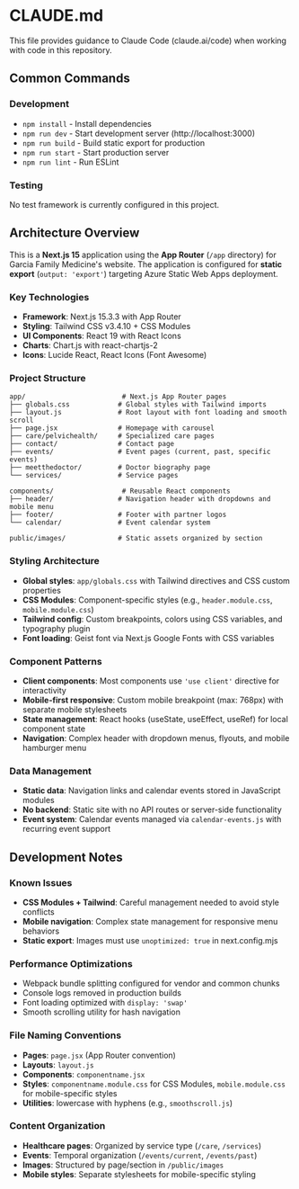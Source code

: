 # CLAUDE.md

This file provides guidance to Claude Code (claude.ai/code) when working with code in this repository.

## Common Commands

### Development
- `npm install` - Install dependencies
- `npm run dev` - Start development server (http://localhost:3000)
- `npm run build` - Build static export for production
- `npm run start` - Start production server
- `npm run lint` - Run ESLint

### Testing
No test framework is currently configured in this project.

## Architecture Overview

This is a **Next.js 15** application using the **App Router** (`/app` directory) for Garcia Family Medicine's website. The application is configured for **static export** (`output: 'export'`) targeting Azure Static Web Apps deployment.

### Key Technologies
- **Framework**: Next.js 15.3.3 with App Router
- **Styling**: Tailwind CSS v3.4.10 + CSS Modules
- **UI Components**: React 19 with React Icons
- **Charts**: Chart.js with react-chartjs-2
- **Icons**: Lucide React, React Icons (Font Awesome)

### Project Structure
```
app/                        # Next.js App Router pages
├── globals.css            # Global styles with Tailwind imports
├── layout.js              # Root layout with font loading and smooth scroll
├── page.jsx               # Homepage with carousel
├── care/pelvichealth/     # Specialized care pages
├── contact/               # Contact page
├── events/                # Event pages (current, past, specific events)
├── meetthedoctor/         # Doctor biography page
└── services/              # Service pages

components/                 # Reusable React components
├── header/                # Navigation header with dropdowns and mobile menu
├── footer/                # Footer with partner logos
└── calendar/              # Event calendar system

public/images/             # Static assets organized by section
```

### Styling Architecture
- **Global styles**: `app/globals.css` with Tailwind directives and CSS custom properties
- **CSS Modules**: Component-specific styles (e.g., `header.module.css`, `mobile.module.css`)
- **Tailwind config**: Custom breakpoints, colors using CSS variables, and typography plugin
- **Font loading**: Geist font via Next.js Google Fonts with CSS variables

### Component Patterns
- **Client components**: Most components use `'use client'` directive for interactivity
- **Mobile-first responsive**: Custom mobile breakpoint (max: 768px) with separate mobile stylesheets
- **State management**: React hooks (useState, useEffect, useRef) for local component state
- **Navigation**: Complex header with dropdown menus, flyouts, and mobile hamburger menu

### Data Management
- **Static data**: Navigation links and calendar events stored in JavaScript modules
- **No backend**: Static site with no API routes or server-side functionality
- **Event system**: Calendar events managed via `calendar-events.js` with recurring event support

## Development Notes

### Known Issues
- **CSS Modules + Tailwind**: Careful management needed to avoid style conflicts
- **Mobile navigation**: Complex state management for responsive menu behaviors
- **Static export**: Images must use `unoptimized: true` in next.config.mjs

### Performance Optimizations
- Webpack bundle splitting configured for vendor and common chunks
- Console logs removed in production builds
- Font loading optimized with `display: 'swap'`
- Smooth scrolling utility for hash navigation

### File Naming Conventions
- **Pages**: `page.jsx` (App Router convention)
- **Layouts**: `layout.js`
- **Components**: `componentname.jsx`
- **Styles**: `componentname.module.css` for CSS Modules, `mobile.module.css` for mobile-specific styles
- **Utilities**: lowercase with hyphens (e.g., `smoothscroll.js`)

### Content Organization
- **Healthcare pages**: Organized by service type (`/care`, `/services`)
- **Events**: Temporal organization (`/events/current`, `/events/past`)
- **Images**: Structured by page/section in `/public/images`
- **Mobile styles**: Separate stylesheets for mobile-specific styling